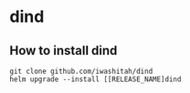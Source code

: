 # dind

## How to install dind

```console
git clone github.com/iwashitah/dind
helm upgrade --install [[RELEASE_NAME]dind
```
